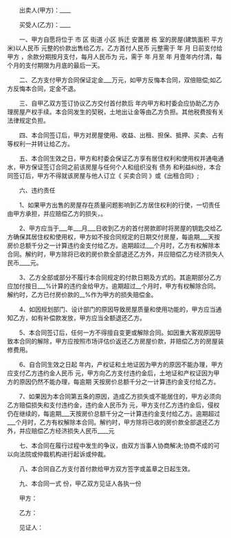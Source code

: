 
 　　出卖人(甲方)：____
 
 　　买受人(乙方)：____
 
 　　一、甲方自愿将位于 市 区 街道 小区
拆迁
安置房 栋 室的房屋(建筑面积 平方米)以人民币 元整的价款出售给乙方。乙方首付人民币 元整需于 年 月 日前支付给甲方 ，余款分期按月支付，每月人民币为 元，需于 年 月至 年 月壹年内付清，每个月的支付期限为月底的最后一天。
 
 　　二、乙方支付甲方合同保证定金___万元，如甲方反悔本合同，双倍赔偿;如乙方反悔本合同，定金不退。
 
 　　三、自甲乙双方签订协议乙方交付首付款后 年内甲方和村委会应协助乙方办理房屋产权手续。本合同发生的契税，土地出让金等由乙方负担。其他税费按有关法律规定负担。
 
 　　四、本合同签订后，甲方对房屋使用、收益、出租、担保、抵押、买卖、占有等权利一并转让给乙方。
 
 　　五、本合同生效之日，甲方和村委会保证乙方享有居住权利和使用权并通电通水，甲方保证签订合同之前该房屋与任何个人和组织没有
债务
和利益纠纷，本合同签订后，甲方不得就该房屋与他人订立《
买卖合同
》或《出租合同》;
 
 　　六、违约责任
 
 　　1、如果甲方出售的房屋存在质量问题影响到乙方居住权利的行使，一切责任由甲方承担，并应赔偿乙方的损失，。
 
 　　2、甲方应当于___年___月___日收到乙方的首付房款即时将房屋的钥匙交给乙方确保其居住权和使用权，甲方如不按合同规定的日期交付房屋，每逾期___天按房价总额千分之一计算违约金支付给乙方。逾期超过___个月时，乙方有权解除本合同。解约时，甲方除将已收的房价款全部退还乙方外，并应赔偿乙方经济损失人民币____元。
 
 　　3、乙方全部或部分不履行本合同规定的付款日期及方式的。其逾期部分乙方应加付按日___%计算的违约金给甲方。逾期超过__个月时，甲方有权解除合同。解约时，乙方已付房价款的__%作为甲方的损失赔偿金。
 
 　　4、如因规划部门、设计部门的原因导致房屋质量和使用功能的，甲方应当通知乙方，如有补偿款发放，甲方应当全额退还乙方。
 
 　　5、本合同签订后，任何一方不得擅自变更或解除合同。如因重大客观原因导致本合同的解除，甲方应按照市场评估价返还乙方房屋价款，并赔偿乙方的房屋装修费用。
 
 　　6、自合同生效之日起 年内，产权证和土地证因为甲方的原因不能办理，甲方应支付乙方违约金人民币 元，甲方向乙方支付违约金后，土地证和产权证因为甲方的原因仍然不能办理，每逾期 天按房价总额千分之一计算违约金支付给乙方。
 
 　　7、如果因为本合同第五条的原因，造成乙方损失或不能居住的，甲方必须向乙方赔偿损失和支付违约金，违约金人民币为 元，甲方支付乙方违约金后，侵权仍在继续的，每逾期___天按房价总额千分之一计算违约金支付给乙方。逾期超过___个月时，乙方有权解除本合同。解约时，甲方除将已收的房价款全部退还乙方外，并应赔偿乙方经济损失人民币____元
 
 　　七、本合同在履行过程中发生的争议，由双方当事人协商解决;协商不成的可以向法院或仲裁机构进行起诉或仲裁。
 
 　　八、本合同自乙方支付首付款给甲方双方签字或盖章之日起生效。
 
 　　九、本合同一式 份，甲乙双方见证人各执一份
 
 　　甲方：
 
 　　乙方：
 
 　　见证人：
 
 

 
 
 
 
 
  


  
 

  


  


  
 
 
 
 

